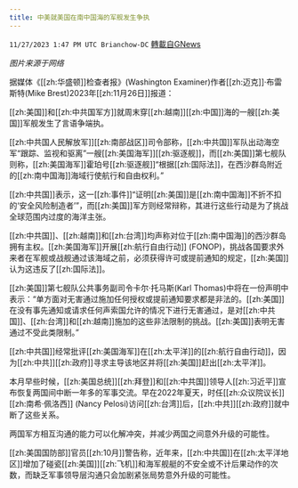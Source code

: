 ```yaml
---
title: 中美就美国在南中国海的军舰发生争执
---
```

`11/27/2023 1:47 PM UTC Brianchow-DC` [轉載自GNews](https://gnews.org/articles/2042495)

*图片来源于网络*

据媒体《[[zh:华盛顿]]检查者报》(Washington Examiner)作者[[zh:迈克]]·布雷斯特(Mike Brest)2023年[[zh:11月26日]]报道：

[[zh:美国]]和[[zh:中共国军方]]就周末穿[[zh:越南]][[zh:中国]]海的一艘[[zh:美国]]军舰发生了言语争端执。

[[zh:中共国人民解放军]][[zh:南部战区]]司令部称，[[zh:中共国]]军队出动海空军“跟踪、监视和驱离”一艘[[zh:美国海军]][[zh:驱逐舰]]，而[[zh:美国]]第七舰队则称，[[zh:美国海军]]霍珀号[[zh:驱逐舰]]“根据[[zh:国际法]]，在西沙群岛附近的[[zh:南中国海]]海域行使航行和自由权利。”

[[zh:中共国]]表示，这一[[zh:事件]]“证明[[zh:美国]]是[[zh:南中国海]]不折不扣的‘安全风险制造者’”，而[[zh:美国]]军方则经常辩称，其进行这些行动是为了挑战全球范围内过度的海洋主张。

[[zh:中共国]]、[[zh:越南]]和[[zh:台湾]]均声称对位于[[zh:南中国海]]的西沙群岛拥有主权。[[zh:美国海军]]开展[[zh:航行自由行动]] (FONOP)，挑战各国要求外来者在军舰或战舰通过该海域之前，必须获得许可或提前通知的规定，[[zh:美国]]认为这违反了[[zh:国际法]]。

[[zh:美国]]第七舰队公共事务副司令卡尔·托马斯(Karl Thomas)中将在一份声明中表示：“单方面对无害通过施加任何授权或提前通知要求都是非法的。[[zh:美国]]在没有事先通知或请求任何声索国允许的情况下进行无害通过，是对[[zh:中共国]]、[[zh:台湾]]和[[zh:越南]]施加的这些非法限制的挑战。[[zh:美国]]表明无害通过不受此类限制。”

[[zh:中共国]]经常批评[[zh:美国海军]]在[[zh:太平洋]]的[[zh:航行自由行动]]，因为[[zh:中共]][[zh:政府]]寻求主导该地区并将[[zh:美国]]赶出[[zh:太平洋]]。

本月早些时候，[[zh:美国总统]][[zh:拜登]]和[[zh:中共国]]领导人[[zh:习近平]]宣布恢复两国间中断一年多的军事交流。早在2022年夏天，时任[[zh:众议院议长]][[zh:南希·佩洛西]] (Nancy Pelosi)访问[[zh:台湾]]后，[[zh:中共]][[zh:政府]]就中断了这些关系。

两国军方相互沟通的能力可以化解冲突，并减少两国之间意外升级的可能性。

[[zh:美国国防部]]官员[[zh:10月]]警告称，近年来，[[zh:中共国]]在[[zh:太平洋地区]]增加了碰瓷[[zh:美国]][[zh:飞机]]和海军舰艇的不安全或不计后果动作的次数，而缺乏军事领导层沟通只会加剧紧张局势意外升级的可能性。
